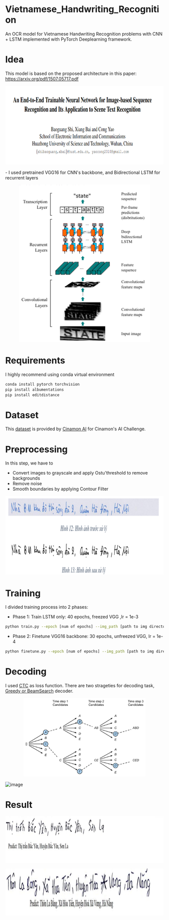 # Vietnamese_Handwriting_Recognition

An OCR model for Vietnamese Handwriting Recognition problems with CNN + LSTM implemented with PyTorch Deeplearning framework.

# Idea 
This model is based on the proposed architecture in this paper: https://arxiv.org/pdf/1507.05717.pdf
<p align="center"><img src="./imgs/paper.png" height=250></p>
- I used pretrained VGG16 for CNN's backbone, and Bidirectional LSTM for recurrent layers
<p align="center"><img src="./imgs/crnn.png" height=500></p>

# Requirements
I highly recommend using conda virtual environment
```bash
conda install pytorch torchvision
pip install albumentations
pip install editdistance
```
# Dataset
This [dataset](https://drive.google.com/drive/folders/1Qa2YA6w6V5MaNV-qxqhsHHoYFRK5JB39) is provided by [Cinamon AI](https://cinnamon.is/vi/) for Cinamon's AI Challenge.

# Preprocessing
In this step, we have to 
- Convert images to grayscale and apply Ostu'threshold to remove backgrounds
- Remove noise
- Smooth boundaries by applying Contour Filter

<p align="center"><img src="./imgs/preprocess.png" height=250></p>

# Training 
I divided training process into 2 phases:
- Phase 1: Train LSTM only: 40 epochs, freezed VGG ,lr = 1e-3
```bash
python train.py --epoch [num of epochs] --img_path [path to img directory] --label_path [path to label directory] --lr [learning rate] --batch_size [batchsize] --ft [finetune: true or false] --mode [decode mode: 'greedy' or 'beam']
```
- Phase 2: Finetune VGG16 backbone: 30 epochs, unfreezed VGG, lr = 1e-4
```bash
python finetune.py --epoch [num of epochs] --img_path [path to img directory] --label_path [path to label directory] --lr [learning rate] --batch_size [batchsize] --ft [finetune: true or false] --mode [decode mode: 'greedy' or 'beam']
```

# Decoding
I used [CTC](https://towardsdatascience.com/intuitively-understanding-connectionist-temporal-classification-3797e43a86c) as loss function. There are two strageties for decoding task, [Greedy or BeamSearch](https://d2l.ai/chapter_recurrent-modern/beam-search.html) decoder.
<p align="center"><img src="./imgs/beam-search.svg" height=250></p>

![image](https://user-images.githubusercontent.com/71833423/163555701-29d56de7-be85-4f22-a8f3-609137a59af7.png)

# Result
<p align="center"><img src="./imgs/result1.png" height=150></p>
<p align="center"><img src="./imgs/result2.png" height=150></p>


